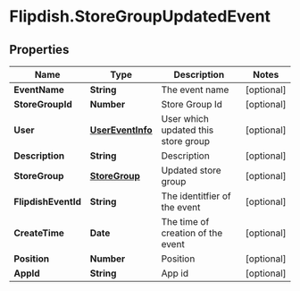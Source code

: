# Flipdish.StoreGroupUpdatedEvent

## Properties
Name | Type | Description | Notes
------------ | ------------- | ------------- | -------------
**EventName** | **String** | The event name | [optional] 
**StoreGroupId** | **Number** | Store Group Id | [optional] 
**User** | [**UserEventInfo**](UserEventInfo.md) | User which updated this store group | [optional] 
**Description** | **String** | Description | [optional] 
**StoreGroup** | [**StoreGroup**](StoreGroup.md) | Updated store group | [optional] 
**FlipdishEventId** | **String** | The identitfier of the event | [optional] 
**CreateTime** | **Date** | The time of creation of the event | [optional] 
**Position** | **Number** | Position | [optional] 
**AppId** | **String** | App id | [optional] 


